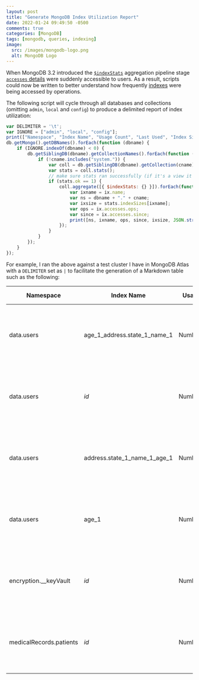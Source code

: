 ```yaml
---
layout: post
title: "Generate MongoDB Index Utilization Report"
date: 2022-01-24 09:49:50 -0500
comments: true
categories: [MongoDB]
tags: [mongodb, queries, indexing]
image:
  src: /images/mongodb-logo.png
  alt: MongoDB Logo
---
```

When MongoDB 3.2 introduced the [`$indexStats`](https://docs.mongodb.com/manual/reference/operator/aggregation/indexStats/) aggregation pipeline stage [`accesses` details](https://docs.mongodb.com/manual/reference/operator/aggregation/indexStats/#std-label-indexStats-output-accesses) were suddenly accessible to users. As a result, scripts could now be written to better understand how frequently [indexes](https://docs.mongodb.com/manual/indexes/) were being accessed by operations.

The following script will cycle through all databases and collections (omitting `admin`, `local` and `config`) to produce a delimited report of index utilization:

```js
var DELIMITER = '\t';
var IGNORE = ["admin", "local", "config"];
print(["Namespace", "Index Name", "Usage Count", "Last Used", "Index Size (bytes)", "Index Specification"].join(DELIMITER));
db.getMongo().getDBNames().forEach(function (dbname) {
    if (IGNORE.indexOf(dbname) < 0) {
        db.getSiblingDB(dbname).getCollectionNames().forEach(function (cname) {
            if (!cname.includes("system.")) {
                var coll = db.getSiblingDB(dbname).getCollection(cname);
                var stats = coll.stats();
                // make sure stats ran successfully (if it's a view it won't)
                if (stats.ok == 1) {
                    coll.aggregate([{ $indexStats: {} }]).forEach(function (ix) {
                        var ixname = ix.name;
                        var ns = dbname + "." + cname;
                        var ixsize = stats.indexSizes[ixname];
                        var ops = ix.accesses.ops;
                        var since = ix.accesses.since;
                        print([ns, ixname, ops, since, ixsize, JSON.stringify(ix.spec)].join(DELIMITER));
                    });
                }
            }
        });
    }
});
```

For example, I ran the above against a test cluster I have in MongoDB Atlas with a `DELIMITER` set as `|` to facilitate the generation of a Markdown table such as the following:

|Namespace|Index Name|Usage Count|Last Used|Index Size (bytes)|Index Specification|
|---------|----------|----------|-------------------|-----------|---------|
|data.users|age_1_address.state_1_name_1|NumberLong(0)|Tue Jan 18 2022 14:05:40 GMT-0500 (Eastern Standard Time)|48164864|{"v":2,"key":{"age":1,"address.state":1,"name":1},"name":"age_1_address.state_1_name_1","ns":"data.users"}|
|data.users|_id_|NumberLong(0)|Tue Jan 18 2022 14:05:40 GMT-0500 (Eastern Standard Time)|34496512|{"v":2,"key":{"_id":1},"name":"_id_","ns":"data.users"}|
|data.users|address.state_1_name_1_age_1|NumberLong(0)|Tue Jan 18 2022 14:05:40 GMT-0500 (Eastern Standard Time)|43565056|{"v":2,"key":{"address.state":1,"name":1,"age":1},"name":"address.state_1_name_1_age_1","ns":"data.users"}|
|data.users|age_1|NumberLong(0)|Tue Jan 18 2022 14:05:40 GMT-0500 (Eastern Standard Time)|13721600|{"v":2,"key":{"age":1},"name":"age_1","ns":"data.users"}|
|encryption.__keyVault|_id_|NumberLong(0)|Tue Jan 18 2022 14:05:40 GMT-0500 (Eastern Standard Time)|36864|{"v":2,"key":{"_id":1},"name":"_id_"}|
|medicalRecords.patients|_id_|NumberLong(0)|Tue Jan 18 2022 14:05:40 GMT-0500 (Eastern Standard Time)|36864|{"v":2,"key":{"_id":1},"name":"_id_"}|